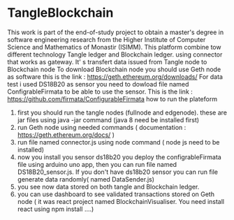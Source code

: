 # TangleBlockchain
This work is part of the end-of-study project to obtain a master's degree in software engineering research from the Higher Institute of Computer Science and Mathematics of Monastir (ISIMM).
This platform combine tow different technology Tangle ledger and  Blockchain ledger. using connector that works as gateway. It' s transfert data  issued  from  Tangle node to Blockchain node 
To download Blockchain node you should use Geth node as software this is the link : https://geth.ethereum.org/downloads/
For data test i used  DS18B20 as sensor you need to dowload file named ConfigrableFirmata to be able to use the sensor. This is the link : https://github.com/firmata/ConfigurableFirmata
 how to run the plateform
 1) first you should run the tangle nodes (fullnode and edgenode).  these are jar files  using java -jar command (java 8 need be installed first)
 2) run Geth node  using needed commands ( documentation :  https://geth.ethereum.org/docs/ )
 3) run  file named connector.js   using node command ( node js need to be installed)
 4) now you install you  sensor ds18b20  you deploy the configrableFirmata file  using arduino uno app, then you can run  file named DS18B20_sensor.js. If you don't have ds18b20 sensor  you can run file generate data randomly( named DataSender.js)
 5) you see now data stored on both tangle and Blockchain ledger.
 6) you can use  dashboard to see validated transactions  stored on Geth node (  it was react project named BlockchainVisualiser. You need install react  using npm install ....) 
 
